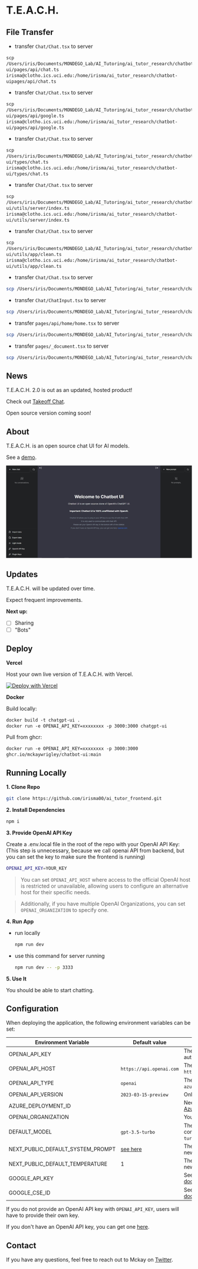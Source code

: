 # T.E.A.C.H.

## File Transfer

- transfer `Chat/Chat.tsx` to server
```
scp /Users/iris/Documents/MONDEGO_Lab/AI_Tutoring/ai_tutor_research/chatbot-ui/pages/api/chat.ts irisma@clotho.ics.uci.edu:/home/irisma/ai_tutor_research/chatbot-uipages/api/chat.ts
```

- transfer `Chat/Chat.tsx` to server
```
scp /Users/iris/Documents/MONDEGO_Lab/AI_Tutoring/ai_tutor_research/chatbot-ui/pages/api/google.ts irisma@clotho.ics.uci.edu:/home/irisma/ai_tutor_research/chatbot-ui/pages/api/google.ts
```

- transfer `Chat/Chat.tsx` to server
```
scp /Users/iris/Documents/MONDEGO_Lab/AI_Tutoring/ai_tutor_research/chatbot-ui/types/chat.ts irisma@clotho.ics.uci.edu:/home/irisma/ai_tutor_research/chatbot-ui/types/chat.ts
```

- transfer `Chat/Chat.tsx` to server
```
scp /Users/iris/Documents/MONDEGO_Lab/AI_Tutoring/ai_tutor_research/chatbot-ui/utils/server/index.ts irisma@clotho.ics.uci.edu:/home/irisma/ai_tutor_research/chatbot-ui/utils/server/index.ts
```

- transfer `Chat/Chat.tsx` to server
```
scp /Users/iris/Documents/MONDEGO_Lab/AI_Tutoring/ai_tutor_research/chatbot-ui/utils/app/clean.ts irisma@clotho.ics.uci.edu:/home/irisma/ai_tutor_research/chatbot-ui/utils/app/clean.ts
```

- transfer `Chat/Chat.tsx` to server
```sh
scp /Users/iris/Documents/MONDEGO_Lab/AI_Tutoring/ai_tutor_research/chatbot-ui/components/Chat/Chat.tsx irisma@clotho.ics.uci.edu:/home/irisma/ai_tutor_research/chatbot-ui/components/Chat/Chat.tsx
```

- transfer `Chat/ChatInput.tsx` to server
```sh
scp /Users/iris/Documents/MONDEGO_Lab/AI_Tutoring/ai_tutor_research/chatbot-ui/components/Chat/ChatInput.tsx irisma@clotho.ics.uci.edu:/home/irisma/ai_tutor_research/chatbot-ui/components/Chat/ChatInput.tsx
```

- transfer `pages/api/home/home.tsx` to server
```sh
scp /Users/iris/Documents/MONDEGO_Lab/AI_Tutoring/ai_tutor_research/chatbot-ui/pages/api/home/home.tsx irisma@clotho.ics.uci.edu:/home/irisma/ai_tutor_research/chatbot-ui/pages/api/home/home.tsx
```

- transfer `pages/_document.tsx` to server
```sh
scp /Users/iris/Documents/MONDEGO_Lab/AI_Tutoring/ai_tutor_research/chatbot-ui/pages/_document.tsx irisma@clotho.ics.uci.edu:/home/irisma/ai_tutor_research/chatbot-ui/pages/_document.tsx
```

## News

T.E.A.C.H. 2.0 is out as an updated, hosted product!

Check out [Takeoff Chat](https://www.takeoffchat.com/).

Open source version coming soon!

## About

T.E.A.C.H. is an open source chat UI for AI models.

See a [demo](https://twitter.com/mckaywrigley/status/1640380021423603713?s=46&t=AowqkodyK6B4JccSOxSPew).

![T.E.A.C.H.](./public/screenshots/screenshot-0402023.jpg)

## Updates

T.E.A.C.H. will be updated over time.

Expect frequent improvements.

**Next up:**

- [ ] Sharing
- [ ] "Bots"

## Deploy

**Vercel**

Host your own live version of T.E.A.C.H. with Vercel.

[![Deploy with Vercel](https://vercel.com/button)](https://vercel.com/new/clone?repository-url=https%3A%2F%2Fgithub.com%2Fmckaywrigley%2Fchatbot-ui)

**Docker**

Build locally:

```shell
docker build -t chatgpt-ui .
docker run -e OPENAI_API_KEY=xxxxxxxx -p 3000:3000 chatgpt-ui
```

Pull from ghcr:

```
docker run -e OPENAI_API_KEY=xxxxxxxx -p 3000:3000 ghcr.io/mckaywrigley/chatbot-ui:main
```

## Running Locally

**1. Clone Repo**

```bash
git clone https://github.com/irisma00/ai_tutor_frontend.git
```

**2. Install Dependencies**

```bash
npm i
```

**3. Provide OpenAI API Key**

Create a .env.local file in the root of the repo with your OpenAI API Key: (This step is unnecessary, because we call openai API from backend, but you can set the key to make sure the frontend is running)

```bash
OPENAI_API_KEY=YOUR_KEY
```

> You can set `OPENAI_API_HOST` where access to the official OpenAI host is restricted or unavailable, allowing users to configure an alternative host for their specific needs.

> Additionally, if you have multiple OpenAI Organizations, you can set `OPENAI_ORGANIZATION` to specify one.

**4. Run App**
* run locally
    ```bash
    npm run dev
    ```

* use this command for server running
    ```bash
    npm run dev -- -p 3333
    ```


**5. Use It**

You should be able to start chatting.

## Configuration

When deploying the application, the following environment variables can be set:

| Environment Variable              | Default value                  | Description                                                                                                                               |
| --------------------------------- | ------------------------------ | ----------------------------------------------------------------------------------------------------------------------------------------- |
| OPENAI_API_KEY                    |                                | The default API key used for authentication with OpenAI                                                                                   |
| OPENAI_API_HOST                   | `https://api.openai.com`       | The base url, for Azure use `https://<endpoint>.openai.azure.com`                                                                         |
| OPENAI_API_TYPE                   | `openai`                       | The API type, options are `openai` or `azure`                                                                                             |
| OPENAI_API_VERSION                | `2023-03-15-preview`           | Only applicable for Azure OpenAI                                                                                                          |
| AZURE_DEPLOYMENT_ID               |                                | Needed when Azure OpenAI, Ref [Azure OpenAI API](https://learn.microsoft.com/zh-cn/azure/cognitive-services/openai/reference#completions) |
| OPENAI_ORGANIZATION               |                                | Your OpenAI organization ID                                                                                                               |
| DEFAULT_MODEL                     | `gpt-3.5-turbo`                | The default model to use on new conversations, for Azure use `gpt-35-turbo`                                                               |
| NEXT_PUBLIC_DEFAULT_SYSTEM_PROMPT | [see here](utils/app/const.ts) | The default system prompt to use on new conversations                                                                                     |
| NEXT_PUBLIC_DEFAULT_TEMPERATURE   | 1                              | The default temperature to use on new conversations                                                                                       |
| GOOGLE_API_KEY                    |                                | See [Custom Search JSON API documentation][GCSE]                                                                                          |
| GOOGLE_CSE_ID                     |                                | See [Custom Search JSON API documentation][GCSE]                                                                                          |

If you do not provide an OpenAI API key with `OPENAI_API_KEY`, users will have to provide their own key.

If you don't have an OpenAI API key, you can get one [here](https://platform.openai.com/account/api-keys).

## Contact

If you have any questions, feel free to reach out to Mckay on [Twitter](https://twitter.com/mckaywrigley).

[GCSE]: https://developers.google.com/custom-search/v1/overview
